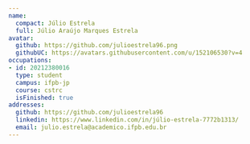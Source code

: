 ```yaml
---
name:
  compact: Júlio Estrela
  full: Júlio Araújo Marques Estrela
avatar:
  github: https://github.com/julioestrela96.png
  githubUC: https://avatars.githubusercontent.com/u/152106530?v=4
occupations:
- id: 20212380016
  type: student
  campus: ifpb-jp
  course: cstrc
  isFinished: true
addresses:
  github: https://github.com/julioestrela96
  linkedin: https://www.linkedin.com/in/júlio-estrela-7772b1313/
  email: julio.estrela@academico.ifpb.edu.br
---
```

